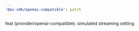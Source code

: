 ```yaml
---
'@ai-sdk/openai-compatible': patch
---
```


feat (provider/openai-compatible): simulated streaming setting
